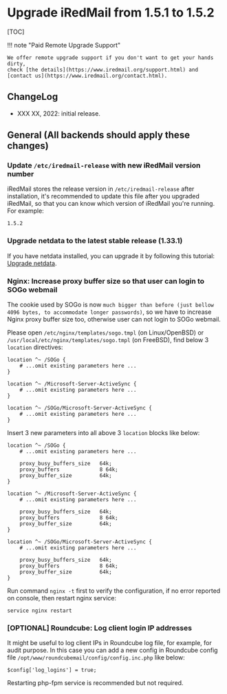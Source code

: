 # Upgrade iRedMail from 1.5.1 to 1.5.2

[TOC]

!!! note "Paid Remote Upgrade Support"

    We offer remote upgrade support if you don't want to get your hands dirty,
    check [the details](https://www.iredmail.org/support.html) and
    [contact us](https://www.iredmail.org/contact.html).

## ChangeLog

- XXX XX, 2022: initial release.

## General (All backends should apply these changes)

### Update `/etc/iredmail-release` with new iRedMail version number

iRedMail stores the release version in `/etc/iredmail-release` after
installation, it's recommended to update this file after you upgraded iRedMail,
so that you can know which version of iRedMail you're running. For example:

```
1.5.2
```

### Upgrade netdata to the latest stable release (1.33.1)

If you have netdata installed, you can upgrade it by following this tutorial:
[Upgrade netdata](./upgrade.netdata.html).

### Nginx: Increase proxy buffer size so that user can login to SOGo webmail

The cookie used by SOGo is now `much bigger than before (just bellow 4096
bytes, to accommodate longer passwords)`, so we have to increase Nginx proxy
buffer size too, otherwise user can not login to SOGo webmail.

Please open `/etc/nginx/templates/sogo.tmpl` (on Linux/OpenBSD) or
`/usr/local/etc/nginx/templates/sogo.tmpl` (on FreeBSD), find below 3 `location`
directives:

```
location ^~ /SOGo {
    # ...omit existing parameters here ...
}

location ^~ /Microsoft-Server-ActiveSync {
    # ...omit existing parameters here ...
}

location ^~ /SOGo/Microsoft-Server-ActiveSync {
    # ...omit existing parameters here ...
}
```

Insert 3 new parameters into all above 3 `location` blocks like below:

```
location ^~ /SOGo {
    # ...omit existing parameters here ...

    proxy_busy_buffers_size   64k;
    proxy_buffers             8 64k;
    proxy_buffer_size         64k;
}

location ^~ /Microsoft-Server-ActiveSync {
    # ...omit existing parameters here ...

    proxy_busy_buffers_size   64k;
    proxy_buffers             8 64k;
    proxy_buffer_size         64k;
}

location ^~ /SOGo/Microsoft-Server-ActiveSync {
    # ...omit existing parameters here ...

    proxy_busy_buffers_size   64k;
    proxy_buffers             8 64k;
    proxy_buffer_size         64k;
}
```

Run command `nginx -t` first to verify the configuration, if no error reported
on console, then restart nginx service:

```
service nginx restart
```

### [OPTIONAL] Roundcube: Log client login IP addresses

It might be useful to log client IPs in Roundcube log file, for example, for
audit purpose. In this case you can add a new config in Roundcube config file
`/opt/www/roundcubemail/config/config.inc.php` like below:

```
$config['log_logins'] = true;
```

Restarting php-fpm service is recommended but not required.
